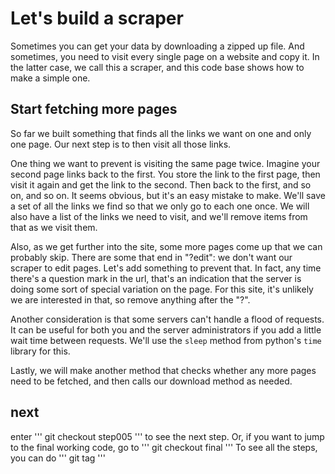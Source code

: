 # Let's build a scraper

Sometimes you can get your data by downloading a zipped up file. And sometimes, you need to visit every single page on a website and copy it. In the latter case, we call this a scraper, and this code base shows how to make a simple one. 

## Start fetching more pages

So far we built something that finds all the links we want on one and only one page. Our next step is to then visit all those links. 

One thing we want to prevent is visiting the same page twice. Imagine your second page links back to the first. You store the link to the first page, then visit it again and get the link to the second. Then back to the first, and so on, and so on. It seems obvious, but it's an easy mistake to make. We'll save a set of all the links we find so that we only go to each one once. We will also have a list of the links we need to visit, and we'll remove items from that as we visit them. 

Also, as we get further into the site, some more pages come up that we can probably skip. There are some that end in "?edit": we don't want our scraper to edit pages. Let's add something to prevent that. In fact, any time there's a question mark in the url, that's an indication that the server is doing some sort of special variation on the page. For this site, it's unlikely we are interested in that, so remove anything after the "?".

Another consideration is that some servers can't handle a flood of requests. It can be useful for both you and the server administrators if you add a little wait time between requests. We'll use the `sleep` method from python's `time` library for this. 

Lastly, we will make another method that checks whether any more pages need to be fetched, and then calls our download method as needed. 


## next

enter 
'''
git checkout step005
''' 
to see the next step. Or, if you want to jump to the final working code, go to 
'''
git checkout final
'''
To see all the steps, you can do
'''
git tag
'''


